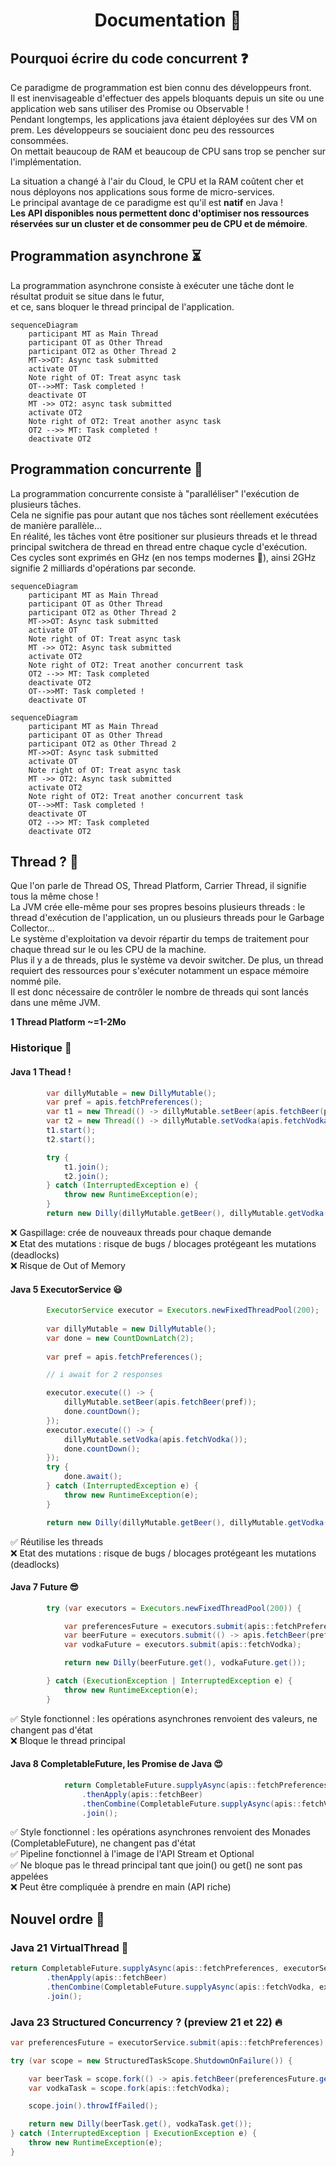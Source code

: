<h1 align="center">Documentation 📘</h1>

## Pourquoi écrire du code concurrent ❓
Ce paradigme de programmation est bien connu des développeurs front.<br/>
Il est inenvisageable d'effectuer des appels bloquants depuis un site ou une application web sans utiliser des Promise ou Observable !<br/>
Pendant longtemps, les applications java étaient déployées sur des VM on prem. Les développeurs se souciaient donc peu des ressources consommées.<br/>
On mettait beaucoup de RAM et beaucoup de CPU sans trop se pencher sur l'implémentation.<br/>

La situation a changé à l'air du Cloud, le CPU et la RAM coûtent cher et nous déployons nos applications sous forme de micro-services.<br/>
Le principal avantage de ce paradigme est qu'il est <b>natif</b> en Java !<br/>
<b>Les API disponibles nous permettent donc d'optimiser nos ressources réservées sur un cluster et de consommer peu de CPU et de mémoire</b>.

## Programmation asynchrone ⏳

La programmation asynchrone consiste à exécuter une tâche dont le résultat produit se situe dans le futur,<br/> et ce, sans bloquer le thread principal de l'application.
```mermaid
sequenceDiagram
    participant MT as Main Thread
    participant OT as Other Thread
    participant OT2 as Other Thread 2
    MT->>OT: Async task submitted
    activate OT
    Note right of OT: Treat async task
    OT-->>MT: Task completed !
    deactivate OT
    MT ->> OT2: async task submitted
    activate OT2
    Note right of OT2: Treat another async task
    OT2 -->> MT: Task completed !
    deactivate OT2
```

## Programmation concurrente 🚄

La programmation concurrente consiste à "paralléliser" l'exécution de plusieurs tâches.<br/>
Cela ne signifie pas pour autant que nos tâches sont réellement exécutées de manière parallèle...<br/>
En réalité, les tâches vont être positioner sur plusieurs threads et le thread principal switchera de thread en thread entre chaque cycle d'exécution.<br/>
Ces cycles sont exprimés en GHz (en nos temps modernes 🙂), ainsi 2GHz signifie 2 milliards d'opérations par seconde.<br/>
```mermaid
sequenceDiagram
    participant MT as Main Thread
    participant OT as Other Thread
    participant OT2 as Other Thread 2
    MT->>OT: Async task submitted
    activate OT
    Note right of OT: Treat async task
    MT ->> OT2: Async task submitted
    activate OT2
    Note right of OT2: Treat another concurrent task
    OT2 -->> MT: Task completed
    deactivate OT2
    OT-->>MT: Task completed !
    deactivate OT
```

```mermaid
sequenceDiagram
    participant MT as Main Thread
    participant OT as Other Thread
    participant OT2 as Other Thread 2
    MT->>OT: Async task submitted
    activate OT
    Note right of OT: Treat async task
    MT ->> OT2: Async task submitted
    activate OT2
    Note right of OT2: Treat another concurrent task
    OT-->>MT: Task completed !
    deactivate OT
    OT2 -->> MT: Task completed
    deactivate OT2
```
## Thread ? 🤔

Que l'on parle de Thread OS, Thread Platform, Carrier Thread, il signifie tous la même chose !<br/>
La JVM crée elle-même pour ses propres besoins plusieurs threads : le thread d'exécution de l'application, un ou plusieurs threads pour le Garbage Collector...<br/>
Le système d'exploitation va devoir répartir du temps de traitement pour chaque thread sur le ou les CPU de la machine.<br/>
Plus il y a de threads, plus le système va devoir switcher. De plus, un thread requiert des ressources pour s'exécuter notamment un espace mémoire nommé pile.<br/>
Il est donc nécessaire de contrôler le nombre de threads qui sont lancés dans une même JVM.

<b>1 Thread Platform ~=1-2Mo</b>

### Historique 📖
#### Java 1 Thead !
````java
        var dillyMutable = new DillyMutable();
        var pref = apis.fetchPreferences();
        var t1 = new Thread(() -> dillyMutable.setBeer(apis.fetchBeer(pref)));
        var t2 = new Thread(() -> dillyMutable.setVodka(apis.fetchVodka()));
        t1.start();
        t2.start();

        try {
            t1.join();
            t2.join();
        } catch (InterruptedException e) {
            throw new RuntimeException(e);
        }
        return new Dilly(dillyMutable.getBeer(), dillyMutable.getVodka());
````
❌ Gaspillage: crée de nouveaux threads pour chaque demande<br/>
❌ Etat des mutations : risque de bugs / blocages protégeant les mutations (deadlocks)<br/>
❌ Risque de Out of Memory<br/>

#### Java 5 ExecutorService 😃
````java
        ExecutorService executor = Executors.newFixedThreadPool(200);
        
        var dillyMutable = new DillyMutable();
        var done = new CountDownLatch(2);
        
        var pref = apis.fetchPreferences();

        // i await for 2 responses

        executor.execute(() -> {
            dillyMutable.setBeer(apis.fetchBeer(pref));
            done.countDown();
        });
        executor.execute(() -> {
            dillyMutable.setVodka(apis.fetchVodka());
            done.countDown();
        });
        try {
            done.await();
        } catch (InterruptedException e) {
            throw new RuntimeException(e);
        }

        return new Dilly(dillyMutable.getBeer(), dillyMutable.getVodka());
````
✅ Réutilise les threads <br/>
❌ Etat des mutations : risque de bugs / blocages protégeant les mutations (deadlocks)<br/>

#### Java 7 Future 😎
````java
        try (var executors = Executors.newFixedThreadPool(200)) {

            var preferencesFuture = executors.submit(apis::fetchPreferences);
            var beerFuture = executors.submit(() -> apis.fetchBeer(preferencesFuture.get()));
            var vodkaFuture = executors.submit(apis::fetchVodka);

            return new Dilly(beerFuture.get(), vodkaFuture.get());

        } catch (ExecutionException | InterruptedException e) {
            throw new RuntimeException(e);
        }
````
✅ Style fonctionnel : les opérations asynchrones renvoient des valeurs, ne changent pas d'état <br/>
❌ Bloque le thread principal

#### Java 8 CompletableFuture, les Promise de Java 😍 
````java
            return CompletableFuture.supplyAsync(apis::fetchPreferences)
                .thenApply(apis::fetchBeer)
                .thenCombine(CompletableFuture.supplyAsync(apis::fetchVodka), Dilly::new)
                .join();
````
✅ Style fonctionnel : les opérations asynchrones renvoient des Monades (CompletableFuture), ne changent pas d'état <br/>
✅ Pipeline fonctionnel à l'image de l'API Stream et Optional <br/>
✅ Ne bloque pas le thread principal tant que join() ou get() ne sont pas appelées <br/>
❌ Peut être compliquée à prendre en main (API riche)

## Nouvel ordre 🚀

### Java 21 VirtualThread 🌊
````java
return CompletableFuture.supplyAsync(apis::fetchPreferences, executorService) //Executors.newVirtualThreadPerTaskExecutor()
        .thenApply(apis::fetchBeer)
        .thenCombine(CompletableFuture.supplyAsync(apis::fetchVodka, executorService), Dilly::new)
        .join();

````
### Java 23 Structured Concurrency ? (preview 21 et 22) 🔥
````java
var preferencesFuture = executorService.submit(apis::fetchPreferences); //Executors.newVirtualThreadPerTaskExecutor()

try (var scope = new StructuredTaskScope.ShutdownOnFailure()) {

    var beerTask = scope.fork(() -> apis.fetchBeer(preferencesFuture.get()));
    var vodkaTask = scope.fork(apis::fetchVodka);

    scope.join().throwIfFailed();

    return new Dilly(beerTask.get(), vodkaTask.get());
} catch (InterruptedException | ExecutionException e) {
    throw new RuntimeException(e);
}
````